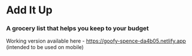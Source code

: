 # Add It Up
### A grocery list that helps you keep to your budget

Working version available here - https://goofy-spence-da4b05.netlify.app
(intended to be used on mobile)

